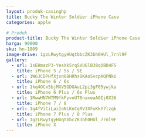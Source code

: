 ```yaml
---
layout: produk-casinghp
title: Bucky The Winter Soldier iPhone Case
categories: apple

# Produk
product-title: Bucky The Winter Soldier iPhone Case
harga: 90000
sku: hn-1809
image-drive: 1gzLRwytgyHUqtbbcZK3bh0HUl_7rnl9F
gallery:
  - url: 1sEHmazP3-YesXk5rqSVU6lB38qOBD4FS
    title: iPhone 5 / 5s / SE
  - url: 1W6JCDPHfXjxn6BHRhsOKAo5vcpKQPNkU
    title: iPhone 6 / 6s
  - url: 1kq4OCx5bjMXV5GDGAuL2pi3gF05ywjka
    title: iPhone 6 Plus / 6s Plus
  - url: 1RwwHN7WTM9fkFyvoUT0naxeaA0Ij0X36
    title: iPhone 7 / 8
  - url: 1g4fViCiLaiIoNLKnCgRV3XFuKkY7lzqk
    title: iPhone 7 Plus / 8 Plus
  - url: 1gzLRwytgyHUqtbbcZK3bh0HUl_7rnl9F
    title: iPhone X
---
```

